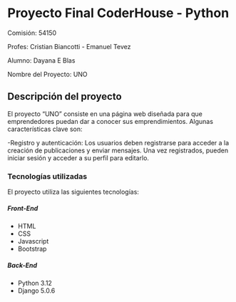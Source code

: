 
# Proyecto Final CoderHouse - Python
Comisión: 54150

Profes: Cristian Biancotti - Emanuel Tevez

Alumno: Dayana E Blas

Nombre del Proyecto: UNO


## Descripción del proyecto
El proyecto “UNO” consiste en una página web diseñada para que emprendedores puedan dar a conocer sus emprendimientos. Algunas características clave son:

-Registro y autenticación: Los usuarios deben registrarse para acceder a la creación de publicaciones y enviar mensajes. Una vez registrados, pueden iniciar sesión y acceder a su perfil para editarlo.


### Tecnologías utilizadas
El proyecto utiliza las siguientes tecnologías:

##### Front-End
- HTML 
- CSS 
- Javascript 
- Bootstrap 

##### Back-End
- Python 3.12
- Django 5.0.6

